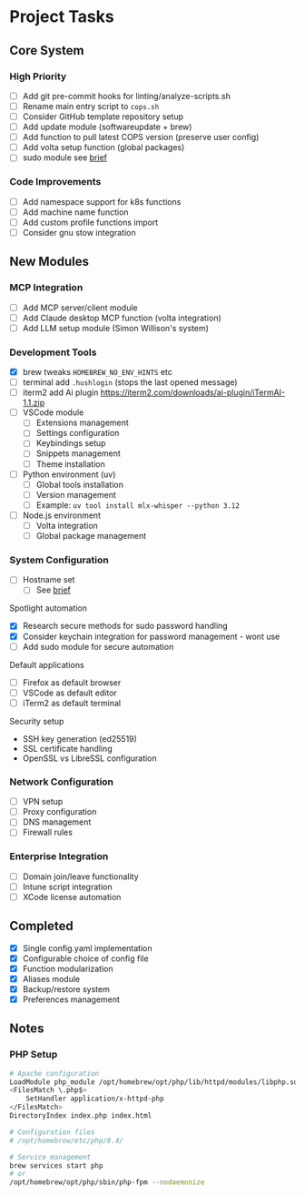 # Project Tasks

## Core System

### High Priority

- [ ] Add git pre-commit hooks for linting/analyze-scripts.sh
- [ ] Rename main entry script to `cops.sh`
- [ ] Consider GitHub template repository setup
- [ ] Add update module (softwareupdate + brew)
- [ ] Add function to pull latest COPS version (preserve user config)
- [ ] Add volta setup function (global packages)
- [ ] sudo module see [brief](./dev/briefs/cops-sudo-brief.md)

### Code Improvements

- [ ] Add namespace support for k8s functions
- [ ] Add machine name function
- [ ] Add custom profile functions import
- [ ] Consider gnu stow integration

## New Modules

### MCP Integration

- [ ] Add MCP server/client module
- [ ] Add Claude desktop MCP function (volta integration)
- [ ] Add LLM setup module (Simon Willison's system)

### Development Tools

- [x] brew tweaks `HOMEBREW_NO_ENV_HINTS` etc
- [ ] terminal add `.hushlogin` (stops the last opened message)
- [ ] iterm2 add Ai plugin <https://iterm2.com/downloads/ai-plugin/iTermAI-1.1.zip>
- [ ] VSCode module
  - [ ] Extensions management
  - [ ] Settings configuration
  - [ ] Keybindings setup
  - [ ] Snippets management
  - [ ] Theme installation

- [ ] Python environment (uv)
  - [ ] Global tools installation
  - [ ] Version management
  - [ ] Example: `uv tool install mlx-whisper --python 3.12`

- [ ] Node.js environment
  - [ ] Volta integration
  - [ ] Global package management

### System Configuration

- [ ] Hostname set
  - [ ] See [brief](./dev/briefs/cops-hostname-brief.md)

Spotlight automation

  - [x] Research secure methods for sudo password handling
  - [x] Consider keychain integration for password management - wont use
  - [ ] Add sudo module for secure automation

Default applications

  - [ ] Firefox as default browser
  - [ ] VSCode as default editor
  - [ ] iTerm2 as default terminal

Security setup

  - SSH key generation (ed25519)
  - SSL certificate handling
  - OpenSSL vs LibreSSL configuration

### Network Configuration

- [ ] VPN setup
- [ ] Proxy configuration
- [ ] DNS management
- [ ] Firewall rules

### Enterprise Integration

- [ ] Domain join/leave functionality
- [ ] Intune script integration
- [ ] XCode license automation

## Completed

- [x] Single config.yaml implementation
- [x] Configurable choice of config file
- [x] Function modularization
- [x] Aliases module
- [x] Backup/restore system
- [x] Preferences management

## Notes

### PHP Setup

```sh
# Apache configuration
LoadModule php_module /opt/homebrew/opt/php/lib/httpd/modules/libphp.so
<FilesMatch \.php$>
    SetHandler application/x-httpd-php
</FilesMatch>
DirectoryIndex index.php index.html

# Configuration files
# /opt/homebrew/etc/php/8.4/

# Service management
brew services start php
# or
/opt/homebrew/opt/php/sbin/php-fpm --nodaemonize
```
